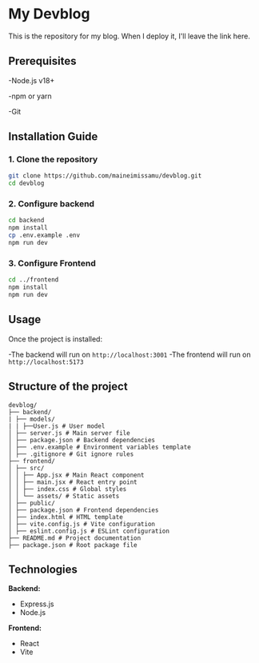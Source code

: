 # My Devblog

This is the repository for my blog. When I deploy it, I'll leave the link here. 

## Prerequisites

-Node.js v18+

-npm or yarn

-Git

## Installation Guide

### 1. Clone the repository
```bash
git clone https://github.com/maineimissamu/devblog.git
cd devblog
```

### 2. Configure backend
```bash
cd backend
npm install
cp .env.example .env
npm run dev
```

### 3. Configure Frontend
```bash
cd ../frontend
npm install
npm run dev
```

## Usage

Once the project is installed:

-The backend will run on `http://localhost:3001`
-The frontend will run on `http://localhost:5173`


## Structure of the project

```
devblog/
├── backend/ 
| ├── models/
| | ├──User.js # User model
│ ├── server.js # Main server file
│ ├── package.json # Backend dependencies
│ ├── .env.example # Environment variables template
│ ├── .gitignore # Git ignore rules
├── frontend/ 
│ ├── src/
│ │ ├── App.jsx # Main React component
│ │ ├── main.jsx # React entry point
│ │ ├── index.css # Global styles
│ │ └── assets/ # Static assets 
│ ├── public/ 
│ ├── package.json # Frontend dependencies
│ ├── index.html # HTML template
│ ├── vite.config.js # Vite configuration
│ ├── eslint.config.js # ESLint configuration
├── README.md # Project documentation
├── package.json # Root package file
```

## Technologies

**Backend:**
- Express.js
- Node.js

**Frontend:**
- React
- Vite